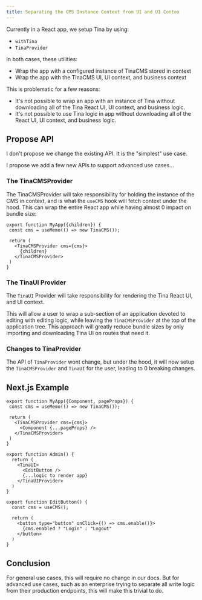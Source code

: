 ```yaml
---
title: Separating the CMS Instance Context from UI and UI Contex
---
```


Currently in a React app, we setup Tina by using:

- `withTina`
- `TinaProvider`

In both cases, these utilities:

- Wrap the app with a configured instance of TinaCMS stored in context
- Wrap the app with the TinaCMS UI, UI context, and business context

This is problematic for a few reasons:

- It's not possible to wrap an app with an instance of Tina without downloading all of the Tina React UI, UI context, and business logic.
- It's not possible to use Tina logic in app without downloading all of the React UI, UI context, and business logic.

## Propose API

I don't propose we change the existing API. It is the "simplest" use case.

I propose we add a few new APIs to support advanced use cases...

### The TinaCMSProvider

The TinaCMSProvider will take responsibility for holding the instance of the CMS in context, and is what the `useCMS` hook will fetch context under the hood. This can wrap the entire React app while having almost 0 impact on bundle size:


```
export function MyApp({children}) {
 const cms = useMemo(() => new TinaCMS());
 
 return (
   <TinaCMSProvider cms={cms}>
     {children}
   </TinaCMSProvider>
 )
}
```

### The TinaUI Provider

The `TinaUI` Provider will take responsibility for rendering the Tina React UI, and UI context.

This will allow a user to wrap a sub-section of an application devoted to editing with editing logic, while leaving the `TinaCMSProvider` at the top of the application tree. This approach will greatly reduce bundle sizes by only importing and downloading Tina UI on routes that need it.


### Changes to TinaProvider

The API of `TinaProvider` wont change, but under the hood, it will now setup the `TinaCMSProvider` and `TinaUI` for the user, leading to 0 breaking changes.

## Next.js Example

```
export function MyApp({Component, pageProps}) {
 const cms = useMemo(() => new TinaCMS());
 
 return (
   <TinaCMSProvider cms={cms}>
     <Component {...pageProps} />
   </TinaCMSProvider>
 )
}
```

```
export function Admin() {
  return (
    <TinaUI>
      <EditButton />
      {...logic to render app}
    </TinaUIProvider>
  )
}
```

```
export function EditButton() {
  const cms = useCMS();
  
  return (
    <button type="button" onClick={() => cms.enable()}>
      {cms.enabled ? "Login" : "Logout"
    </button>
  )
}
```

## Conclusion

For general use cases, this will require no change in our docs. But for advanced use cases, such as an enterprise trying to separate all write logic from their production endpoints, this will make this trivial to do.
